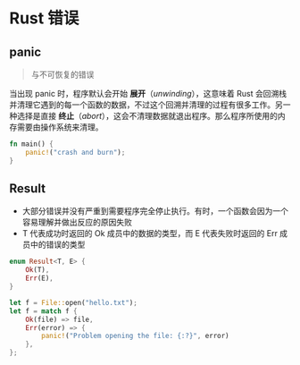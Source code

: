 # Rust 错误

## panic

> 与不可恢复的错误

当出现 panic 时，程序默认会开始 **展开**（*unwinding*），这意味着 Rust 会回溯栈并清理它遇到的每一个函数的数据，不过这个回溯并清理的过程有很多工作。另一种选择是直接 **终止**（*abort*），这会不清理数据就退出程序。那么程序所使用的内存需要由操作系统来清理。

```rust
fn main() {
    panic!("crash and burn");
}
```

## Result

* 大部分错误并没有严重到需要程序完全停止执行。有时，一个函数会因为一个容易理解并做出反应的原因失败
* T 代表成功时返回的 Ok 成员中的数据的类型，而 E 代表失败时返回的 Err 成员中的错误的类型

```rust
enum Result<T, E> {
    Ok(T),
    Err(E),
}

let f = File::open("hello.txt");
let f = match f {
    Ok(file) => file,
    Err(error) => {
        panic!("Problem opening the file: {:?}", error)
    },
};
```